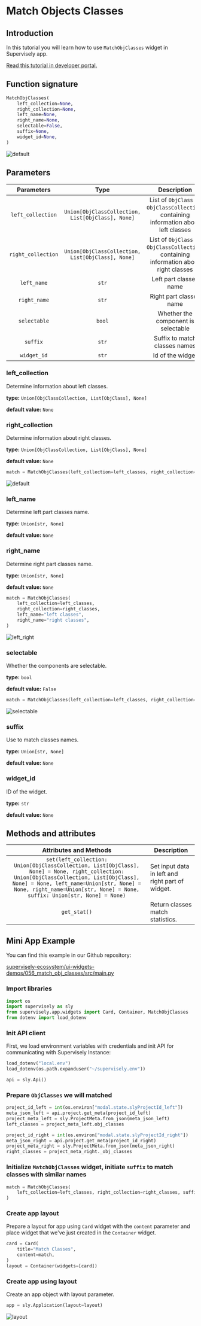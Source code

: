# Match Objects Classes

## Introduction

In this tutorial you will learn how to use `MatchObjClasses` widget in Supervisely app.

[Read this tutorial in developer portal.](https://developer.supervise.ly/app-development/apps-with-gui/matchobjclasses)

## Function signature

```python
MatchObjClasses(
    left_collection=None,
    right_collection=None,
    left_name=None,
    right_name=None,
    selectable=False,
    suffix=None,
    widget_id=None,
)
```

![default](https://user-images.githubusercontent.com/120389559/221399402-fab17435-f5e8-4746-b331-1e33f52b44ae.png)

## Parameters

|     Parameters     |                       Type                        |                                      Description                                       |
| :----------------: | :-----------------------------------------------: | :------------------------------------------------------------------------------------: |
| `left_collection`  | `Union[ObjClassCollection, List[ObjClass], None]` | List of `ObjClass` or `ObjClassCollection`, containing information about left classes  |
| `right_collection` | `Union[ObjClassCollection, List[ObjClass], None]` | List of `ObjClass` or `ObjClassCollection`, containing information about right classes |
|    `left_name`     |                       `str`                       |                                 Left part classes name                                 |
|    `right_name`    |                       `str`                       |                                Right part classes name                                 |
|    `selectable`    |                      `bool`                       |                          Whether the component is selectable                           |
|      `suffix`      |                       `str`                       |                             Suffix to match classes names                              |
|    `widget_id`     |                       `str`                       |                                    Id of the widget                                    |

### left_collection

Determine information about left classes.

**type:** `Union[ObjClassCollection, List[ObjClass], None]`

**default value:** `None`

### right_collection

Determine information about right classes.

**type:** `Union[ObjClassCollection, List[ObjClass], None]`

**default value:** `None`

```python
match = MatchObjClasses(left_collection=left_classes, right_collection=right_classes)
```

![default](https://user-images.githubusercontent.com/120389559/221399402-fab17435-f5e8-4746-b331-1e33f52b44ae.png)

### left_name

Determine left part classes name.

**type:** `Union[str, None]`

**default value:** `None`

### right_name

Determine right part classes name.

**type:** `Union[str, None]`

**default value:** `None`

```python
match = MatchObjClasses(
    left_collection=left_classes,
    right_collection=right_classes,
    left_name="left classes",
    right_name="right classes",
)
```

![left_right](https://user-images.githubusercontent.com/120389559/221399783-5701401c-fc6e-43ff-99e3-58c872b610a5.png)

### selectable

Whether the components are selectable.

**type:** `bool`

**default value:** `False`

```python
match = MatchObjClasses(left_collection=left_classes, right_collection=right_classes, selectable=True)
```

![selectable](https://user-images.githubusercontent.com/120389559/221399859-42ff1a90-14c5-40f9-a99b-26e64af47c6b.gif)

### suffix

Use to match classes names.

**type:** `Union[str, None]`

**default value:** `None`

### widget_id

ID of the widget.

**type:** `str`

**default value:** `None`

## Methods and attributes

|                                                                                                                      Attributes and Methods                                                                                                                      | Description                                      |
| :--------------------------------------------------------------------------------------------------------------------------------------------------------------------------------------------------------------------------------------------------------------: | ------------------------------------------------ |
| `set(left_collection: Union[ObjClassCollection, List[ObjClass], None] = None, right_collection: Union[ObjClassCollection, List[ObjClass], None] = None, left_name=Union[str, None] = None, right_name=Union[str, None] = None, suffix: Union[str, None] = None)` | Set input data in left and right part of widget. |
|                                                                                                                           `get_stat()`                                                                                                                           | Return classes match statistics.                 |

## Mini App Example

You can find this example in our Github repository:

[supervisely-ecosystem/ui-widgets-demos/056_match_obj_classes/src/main.py](https://github.com/supervisely-ecosystem/ui-widgets-demos/blob/master/056_match_obj_classes/src/main.py)

### Import libraries

```python
import os
import supervisely as sly
from supervisely.app.widgets import Card, Container, MatchObjClasses
from dotenv import load_dotenv
```

### Init API client

First, we load environment variables with credentials and init API for communicating with Supervisely Instance:

```python
load_dotenv("local.env")
load_dotenv(os.path.expanduser("~/supervisely.env"))

api = sly.Api()
```

### Prepare `ObjClasses` we will matched

```python
project_id_left = int(os.environ["modal.state.slyProjectId_left"])
meta_json_left = api.project.get_meta(project_id_left)
project_meta_left = sly.ProjectMeta.from_json(meta_json_left)
left_classes = project_meta_left.obj_classes

project_id_right = int(os.environ["modal.state.slyProjectId_right"])
meta_json_right = api.project.get_meta(project_id_right)
project_meta_right = sly.ProjectMeta.from_json(meta_json_right)
right_classes = project_meta_right._obj_classes
```

### Initialize `MatchObjClasses` widget, initiate `suffix` to match classes with similar names

```python
match = MatchObjClasses(
    left_collection=left_classes, right_collection=right_classes, suffix="erity"
)
```

### Create app layout

Prepare a layout for app using `Card` widget with the `content` parameter and place widget that we've just created in the `Container` widget.

```python
card = Card(
    title="Match Classes",
    content=match,
)
layout = Container(widgets=[card])
```

### Create app using layout

Create an app object with layout parameter.

```python
app = sly.Application(layout=layout)
```

![layout](https://user-images.githubusercontent.com/120389559/221400207-007f741a-8d1c-47aa-8eaa-1179d634b043.gif)
